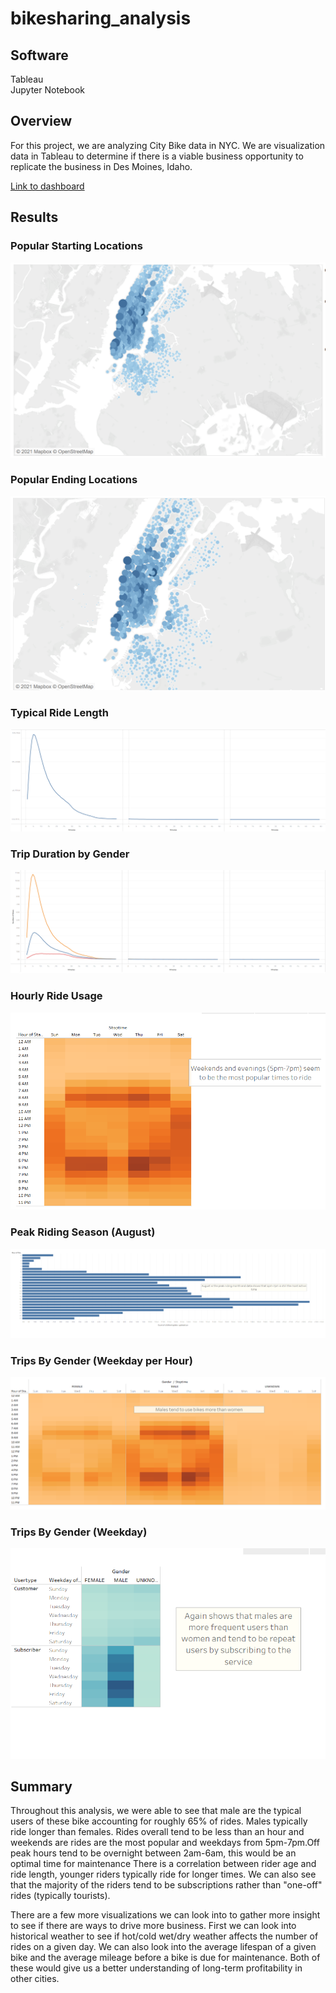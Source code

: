 # bikesharing_analysis

## Software

Tableau \
Jupyter Notebook


## Overview

For this project, we are analyzing City Bike data in NYC. We are visualization data in Tableau to determine if there is a viable business opportunity to replicate the business in Des Moines, Idaho.


[Link to dashboard](https://public.tableau.com/app/profile/roderick.spells/viz/CityBikeNYC_16275765652560/TripsbyGenderWeekdayperHour?publish=yes)
## Results

### Popular Starting Locations

![image](https://github.com/roderickspells/bikesharing_analysis/blob/main/Images/starting%20locations.png)

### Popular Ending Locations

![image](https://github.com/roderickspells/bikesharing_analysis/blob/main/Images/ending%20locations.png)

### Typical Ride Length

![image](https://github.com/roderickspells/bikesharing_analysis/blob/main/Images/typical%20ride%20lenght.png)

### Trip Duration by Gender

![image](https://github.com/roderickspells/bikesharing_analysis/blob/main/Images/trip%20duration%20by%20gender.png)

### Hourly Ride Usage

![image](https://github.com/roderickspells/bikesharing_analysis/blob/main/Images/hourly%20ride%20usage.png)

### Peak Riding Season (August)

![image](https://github.com/roderickspells/bikesharing_analysis/blob/main/Images/august%20riding.png)

### Trips By Gender (Weekday per Hour)

![image](https://github.com/roderickspells/bikesharing_analysis/blob/main/Images/trips%20by%20gender%20per%20hour.png)

### Trips By Gender (Weekday)

![image](https://github.com/roderickspells/bikesharing_analysis/blob/main/Images/trips%20by%20gender%20days%20of%20week.png)




## Summary

Throughout this analysis, we were able to see that male are the typical users of these bike accounting for roughly 65% of rides. Males typically ride longer than females. Rides overall tend to be less than an hour and weekends are rides are the most popular and weekdays from 5pm-7pm.Off peak hours tend to be overnight between 2am-6am, this would be an optimal time for maintenance There is a correlation between rider age and ride length, younger riders typically ride for longer times. We can also see that the majority of the riders tend to be subscriptions rather than "one-off" rides (typically tourists).

There are a few more visualizations we can look into to gather more insight to see if there are ways to drive more business. First we can look into historical weather to see if hot/cold wet/dry weather affects the number of rides on a given day. We can also look into the average lifespan of a given bike and the average mileage before a bike is due for maintenance. Both of these would give us a better understanding of long-term profitability in other cities.





